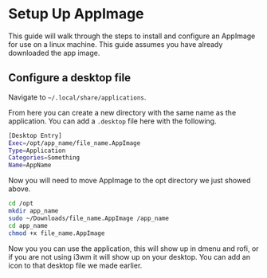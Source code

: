 # Setup Up AppImage
This guide will walk through the steps to install and configure an AppImage for use on a linux machine. This guide assumes you have already downloaded the app image.

## Configure a desktop file

Navigate to `~/.local/share/applications`.

From here you can create a new directory with the same name as the application. You can add a `.desktop` file here with the following.

```bash
[Desktop Entry]
Exec=/opt/app_name/file_name.AppImage
Type=Application
Categories=Something
Name=AppName
```

Now you will need to move AppImage to the opt directory we just showed above.

```bash
cd /opt
mkdir app_name
sudo ~/Downloads/file_name.AppImage /app_name
cd app_name
chmod +x file_name.AppImage
```

Now you you can use the application, this will show up in dmenu and rofi, or if you are not using i3wm it will show up on your desktop. You can add an icon to that desktop file we made earlier.
